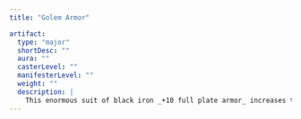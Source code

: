 ```yaml
---
title: "Golem Armor"

artifact:
  type: "major"
  shortDesc: ""
  aura: ""
  casterLevel: ""
  manifesterLevel: ""
  weight: ""
  description: |
    This enormous suit of black iron _+10 full plate armor_ increases the wearer's size by one category (to a maximum of Colossal). The wearer gains a +10 enhancement bonus to Strength and is rendered immune to mind-affecting effects, poison, disease, and similar effects. He or she is not subject to critical hits, subdual damage, ability damage, energy drain, or death from massive damage. _Golem Armor_ is immune to rust attacks. The wearer of _Golem Armor_ gains damage reduction 15/adamantine. He or she also cannot regain hit points by any means (mundane or magical) while the armor is worn. It requires 1 hour to don or extract oneself from _Golem Armor_.
---
```

